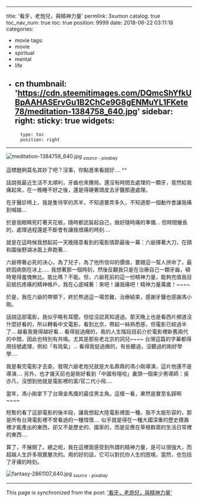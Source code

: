 
---
title: '看牙，老炮兒，與精神力量'
permlink: 3xumon
catalog: true
toc_nav_num: true
toc: true
position: 9999
date: 2018-06-22 03:11:18
categories:
- movie
tags:
- movie
- spiritual
- mental
- life
- cn
thumbnail: 'https://cdn.steemitimages.com/DQmcShYfkUBpAAHASErvGu1B2ChCe9G8gENMuYL1FKete78/meditation-1384758_640.jpg'
sidebar:
    right:
        sticky: true
widgets:
    -
        type: toc
        position: right
---


![meditation-1384758_640.jpg](https://cdn.steemitimages.com/DQmcShYfkUBpAAHASErvGu1B2ChCe9G8gENMuYL1FKete78/meditation-1384758_640.jpg)
<sub>*source - pixabay*</sub>

這標題夠莫名其妙了吧？沒事，你點進來看就好.... ^^

話說我最近生活不太順利，牙齒也來攪局。還沒有時間去處理的一顆牙，竟然給我痛起來，在一晚睡不好之後，還是得硬著頭皮去牙醫那邊處理。

在牙醫診椅上，我是隻待宰的羔羊，不知道要弄多久，不知道那一個動作會讓我痛到喊娘...

於是我眼睛死盯著天花板，隨時都武裝起自己，做好隨時痛的準備... 但時間蠻長的，處理過程還是不斷會有讓我很痛的時刻.... 

就是在這時候我想起前一天晚隨意看到的電影情節最後一幕：六爺揮著大刀，在頤和園後野湖冰面上奔跑著... 

六爺帶著必死的決心，為了兒子，為了他所信仰的價值，要跟這一幫人拼命了，最終因病倒在冰上.....  我想著那一個時刻，然後反觀我只是在治療自己一顆牙齒，頓時覺得羞愧無比。能比嗎？不能。但，六爺死前的這一份精神力量，能夠充值我目前抵抗疼痛的精神帳戶，我在心底喊著：來吧！讓我痛吧！精神力量萬歲！~~~~

於是，我在六爺的帶領下，終於熬過這一場苦難，治療結束，感謝牙醫也感謝馮小剛。

話說這部電影，我似乎略有耳聞，但從沒認真知道過。那天晚上也是看西片頻道沒什麼好看的，所以轉看中文電影，看到北京，帶起一絲熟悉感，但電影已經過半了... 越看我覺得越好看... 看得挺過癮的，我的人生階段目前介於電影裡新舊兩代的中間，因此也特別有共鳴。尤其是那些老北京的詞兒~~~~ 台灣這篇的字幕都得用括號處理，例如「有局氣」... 看得我挺過癮的，有些聽過，沒聽過的剛好學學.... 

我是看完電影才去查，發現六爺老炮兒就是大名鼎鼎的馮小剛導演，這片他還不是導演.... 另外，也才幾天前也是剛好看到「中國有嘻哈」裏頭一個美少男導師：吳亦凡，沒想到他就是電影裡的富/官二代小飛.... 

當年，馮小剛拿下了台灣金馬獎的最佳男主角。這樣一看，果然是實至名歸啊~~~~ 

短暫的看了這部電影的後半段，讓我想起大陸電影裡面一種，我不太能形容的，那是所有台灣電影裡不曾看過的一種情懷.... 似乎就是得在一種大國深重的歷史積澱裡才能產出的東西，卻又不是歷史的、國家的，而是反應在草根群眾的生活日常裡的東西....

算了，不展開了。總之呢，我在這裡面感受到所謂的精神力量，是可以很強大，而超越人生許多現實層次的。用的好的話，它可以對抗你人生的困境，當然，也包括了牙痛的時刻。


![fantasy-2861107_640.jpg](https://cdn.steemitimages.com/DQmaJC1nCFDo8PKR5A6ASytgKdqGTdhUsvpcx9284itxXSe/fantasy-2861107_640.jpg)
<sub>*source - pixabay*</sub>

- - -

This page is synchronized from the post: ['看牙，老炮兒，與精神力量'](https://steemit.com/@deanliu/3xumon)

